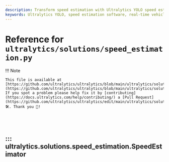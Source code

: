 ```yaml
---
description: Transform speed estimation with Ultralytics YOLO speed estimation featuring cutting-edge technology for precise real-time counting in video streams.
keywords: Ultralytics YOLO, speed estimation software, real-time vehicle tracking solutions, video stream analysis, YOLOv8 object detection, smart counting technology, computer vision, AI-powered tracking, video analytics tools, automated monitoring.
---
```


# Reference for `ultralytics/solutions/speed_estimation.py`

!!! Note

    This file is available at [https://github.com/ultralytics/ultralytics/blob/main/ultralytics/solutions/speed_estimation.py](https://github.com/ultralytics/ultralytics/blob/main/ultralytics/solutions/speed_estimation.py). If you spot a problem please help fix it by [contributing](https://docs.ultralytics.com/help/contributing/) a [Pull Request](https://github.com/ultralytics/ultralytics/edit/main/ultralytics/solutions/object_counter.py) 🛠️. Thank you 🙏!

<br><br>

## ::: ultralytics.solutions.speed_estimation.SpeedEstimator

<br><br>
